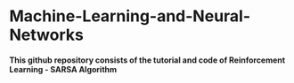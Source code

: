 # Machine-Learning-and-Neural-Networks
#### This github repository consists of the tutorial and code of Reinforcement Learning - SARSA Algorithm
